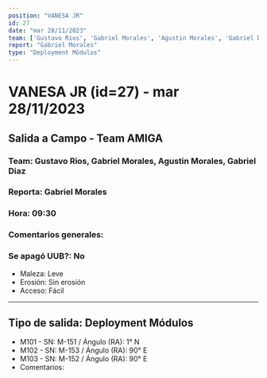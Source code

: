 ```yaml
---
position: "VANESA JR"
id: 27
date: "mar 28/11/2023"
team: ['Gustavo Rios', 'Gabriel Morales', 'Agustin Morales', 'Gabriel Diaz ']
report: "Gabriel Morales"
type: "Deployment Módulos"
---
```


# VANESA JR (id=27) - mar 28/11/2023
## Salida a Campo - Team AMIGA
### Team: Gustavo Rios, Gabriel Morales, Agustin Morales, Gabriel Diaz 
### Reporta: Gabriel Morales
### Hora: 09:30
### Comentarios generales: 
### Se apagó UUB?: No 
- Maleza: Leve
- Erosión: Sin erosión
- Acceso: Fácil

---------
## Tipo de salida: Deployment Módulos
   - M101 - SN: M-151  / Ángulo (RA): 1° N
   - M102 - SN: M-153 / Ángulo (RA): 90° E
   - M103 - SN: M-152 / Ángulo (RA): 90° E
   - Comentarios: 

